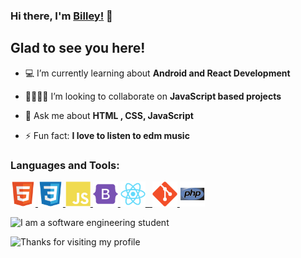 


### Hi there, I'm [Billey!](https://github.com/cyberpunktrial) 👋

<h2>Glad to see you here!</h2>

- 💻 I’m currently learning about **Android and React Development**

- 🤜🏻🤛🏻 I’m looking to collaborate on **JavaScript based projects**

- 💬 Ask me about **HTML , CSS, JavaScript**

- ⚡ Fun fact: **I love to listen to edm music**
<h3 align="left">Languages and Tools:</h3>
<p align="left">  
    <a href="https://www.w3.org/html/" target="_blank"> 
        <code><img src="https://raw.githubusercontent.com/devicons/devicon/master/icons/html5/html5-original.svg" alt="html5" width="40" height="40"/></code> 
    </a>  
    <a href="https://www.w3schools.com/css/" target="_blank"> 
        <code><img src="https://raw.githubusercontent.com/devicons/devicon/master/icons/css3/css3-original.svg" alt="css3" width="40" height="40"/></code>  
    </a> 
    <a href="https://developer.mozilla.org/en-US/docs/Web/JavaScript" target="_blank"> 
        <code><img src="https://raw.githubusercontent.com/devicons/devicon/master/icons/javascript/javascript-plain.svg" alt="javascript" width="40" height="40"/></code>  
    </a>
    <a href="https://getbootstrap.com" target="_blank"> 
        <code><img src="https://raw.githubusercontent.com/devicons/devicon/master/icons/bootstrap/bootstrap-plain.svg" alt="bootstrap" width="40" height="40"/></code>  
    </a> 
    <a href="https://fr.reactjs.org/" target="_blank"> 
        <code><img src="https://raw.githubusercontent.com/devicons/devicon/master/icons/react/react-original.svg" alt="React" width="40" height="40"/> </code> 
    </a> 
    <a href="https://git-scm.com/" target="_blank"> 
        <code><img src="https://raw.githubusercontent.com/devicons/devicon/master/icons/git/git-original.svg" alt="git" width="40" height="40"/></code>  
    </a> 
    <a href="https://www.php.net/" target="_blank"> 
        <code><img src="https://raw.githubusercontent.com/devicons/devicon/master/icons/php/php-original.svg" alt="php" width="40" height="40"/></code>  
    </a>
   
</p>

![I am a software engineering student](https://cdn.mos.cms.futurecdn.net/BxUAxRiQpewugzLKX6jHPE-1200-80.jpg)




<img height="120" alt="Thanks for visiting my profile" width="100%" src="https://github.com/dibyendu415/dibyendu415/blob/master/marquee.svg" />










